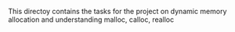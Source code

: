 This directoy contains the tasks for the project on dynamic memory allocation and understanding malloc, calloc, realloc
